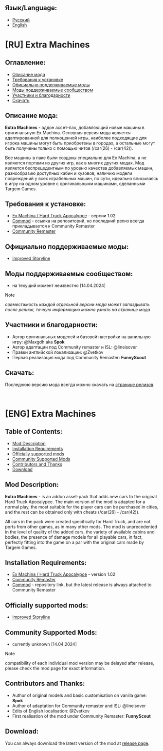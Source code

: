 ## Язык/Language:
- [Русский](#ru-extra-machines)
- [English](#eng-extra-machines)

# [RU] Extra Machines
## Оглавление:
- [Описание мода](#описание-мода)
- [Требования к установке](#требования-к-установке)
- [Официально поддерживаемые моды](#официально-поддерживаемые-моды)
- [Моды поддерживаемые сообществом](#моды-поддерживаемые-сообществом)
- [Участники и благодарности](#участники-и-благодарности)
- [Скачать](#скачать)

## Описание мода:
**Extra Machines** - аддон ассет-пак, добавляющий новые машины в оригинальную Ex Machina. Основная версия мода является адаптированной для полноценной игры, наиболее подходящие для игрока машины могут быть приобретены в городах, а остальные могут быть получены только с помощью читов (/car(26) - /car(42)).

Все машины в паке были созданы специально для Ex Machina, а не являются портами из других игр, как в многих других модах. Мод является беспрецедентным по уровню качества добавляемых машин, разнообразию доступных кабин и кузовов, наличию модели повреждений у всех играбельных машин, по сути, идеально вписываясь в игру на одном уровне с оригинальными машинами, сделанными Targem Games.

## Требования к установке:
* [Ex Machina / Hard Truck Apocalypce](https://store.steampowered.com/app/285500) - версии 1.02
* [Commod](https://github.com/Zvetkov/ComMod) - ссылка на репозиторий, но последний релиз всегда прикладывается к Community Remaster
* [Community Remaster](https://github.com/DeusExMachinaTeam/EM-CommunityPatch)

## Официально поддерживаемые моды:
* [Improved Storyline](https://github.com/zatinu322/ImprovedStoryline)

## Моды поддерживаемые сообществом:
* на текущий момент неизвестно [14.04.2024]

>[!NOTE]
>*совместимость каждой отдельной версии мода может запаздывать после релиза, точную информацию можно узнать на странице мода*

## Участники и благодарности:
* Автор оригинальных моделей и базовой настройки на ванильную игру: @Maxgdh aka **Spok**
* Автор адаптации под Community remaster и ISL: @lineisover
* Правки английской локализации: @Zvetkov
* Первая реализация мода под Community Remaster: **FunnyScout**

## Скачать:
Последнюю версию мода всегда можно скачать на [странице релизов](https://github.com/lineisover/ExtraMachinesCP/releases).

</br>

# [ENG] Extra Machines

## Table of Contents:
- [Mod Description](#mod-description)
- [Installation Requirements](#installation-requirements)
- [Officially supported mods](#officially-supported-mods)
- [Community Supported Mods](#community-supported-mods)
- [Contributors and Thanks](#contributors-and-thanks)
- [Download](#download)

## Mod Description:
**Extra Machines** - is an addon asset-pack that adds new cars to the original Hard Truck Apocalypce. The main version of the mod is adapted for a normal play, the most suitable for the player cars can be purchased in cities, and the rest can be obtained only with cheats (/car(26) - /car(42)).

All cars in the pack were created specifically for Hard Truck, and are not ports from other games, as in many other mods. The mod is unprecedented in the level of quality of the added cars, the variety of available cabins and bodies, the presence of damage models for all playable cars, in fact, perfectly fitting into the game on a par with the original cars made by Targem Games.

## Installation Requirements:
* [Ex Machina / Hard Truck Apocalypce](https://store.steampowered.com/app/285500) - version 1.02
* [Community Remaster](https://github.com/DeusExMachinaTeam/EM-CommunityPatch)
* [Commod](https://github.com/Zvetkov/ComMod) - repository link, but the latest release is always attached to Community Remaster

## Officially supported mods:
* [Improved Storyline](https://github.com/zatinu322/ImprovedStoryline)

## Community Supported Mods:
* currently unknown [14.04.2024]

>[!NOTE]
>compatibility of each individual mod version may be delayed after release, please check the mod page for exact information.

## Contributors and Thanks:
* Author of original models and basic customisation on vanilla game: **Spok**
* Author of adaptation for Community remaster and ISL: @lineisover
* Edits of English localisation: @Zvetkov
* First realisation of the mod under Community Remaster: **FunnyScout**

## Download:
You can always download the latest version of the mod at [release page](https://github.com/lineisover/ExtraMachinesCP/releases).
